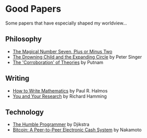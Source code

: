 # Good Papers

Some papers that have especially shaped my worldview...

## Philosophy

* [The Magical Number Seven, Plus or Minus Two](http://www.psych.utoronto.ca/users/peterson/psy430s2001/Miller%20GA%20Magical%20Seven%20Psych%20Review%201955.pdf)
* [The Drowning Child and the Expanding Circle](https://www.utilitarian.net/singer/by/199704--.htm) by Peter Singer
* [The 'Corroboration' of Theories](http://jwood.faculty.unlv.edu//unlv/Articles/PutnamVsPopper.pdf) by Putnam

## Writing
* [How to Write Mathematics](https://entropiesschool.sciencesconf.org/data/How_to_Write_Mathematics.pdf) by Paul R. Halmos
* [You and Your Research](http://www.cs.virginia.edu/~robins/YouAndYourResearch.html) by Richard Hamming

## Technology

* [The Humble Programmer](https://www.cs.utexas.edu/users/EWD/ewd03xx/EWD340.PDF) by Djikstra
* [Bitcoin: A Peer-to-Peer Electronic Cash System](https://bitcoin.org/bitcoin.pdf) by Nakamoto
